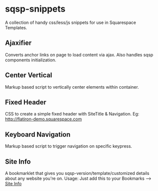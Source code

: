sqsp-snippets
=============
A collection of handy css/less/js snippets for use in Squarespace Templates. 


Ajaxifier
---------
Converts anchor links on page to load content via ajax. Also handles sqsp components initialization.


Center Vertical 
---------------
Markup based script to vertically center elements within container. 


Fixed Header
------------
CSS to create a simple fixed header with SiteTitle & Navigation. Eg: http://flatiron-demo.squarespace.com


Keyboard Navigation
-------------------
Markup based script to trigger navigation on specific keypress.

Site Info
---------
A bookmarklet that gives you sqsp-version/template/customized details about any website you're on. Usage: Just add this to your Bookmarks --> <a href='javascript:if(!window.Squarespace){alert("Not a Squarespace website")}else if(window.Squarespace.Constants){alert("Squarespace 5 website")}else{Y.Get.js("//code-snippets.squarespace.com/scripts/site-info.js?"+(new Date).getTime())}'>Site Info</a>